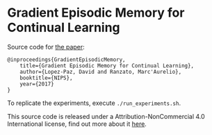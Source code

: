 # Gradient Episodic Memory for Continual Learning

Source code for [the paper](https://arxiv.org/abs/1706.08840):

```
@inproceedings{GradientEpisodicMemory,
    title={Gradient Episodic Memory for Continual Learning},
    author={Lopez-Paz, David and Ranzato, Marc'Aurelio},
    booktitle={NIPS},
    year={2017}
}
```

To replicate the experiments, execute `./run_experiments.sh`.

This source code is released under a Attribution-NonCommercial 4.0 International
license, find out more about it [here](LICENSE).
